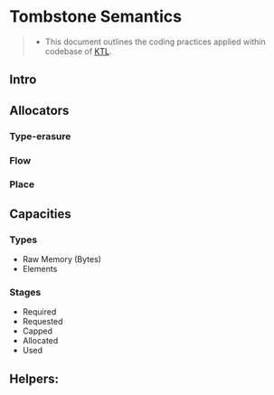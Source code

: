 # Tombstone Semantics

> - This document outlines the coding practices applied within codebase of [KTL](https://github.com/mtszkarbowiak/mk-stl).


## Intro



## Allocators

### Type-erasure

### Flow

### Place

###


## Capacities

### Types

* Raw Memory (Bytes)
* Elements

### Stages

* Required
* Requested
* Capped
* Allocated
* Used

## Helpers: 
